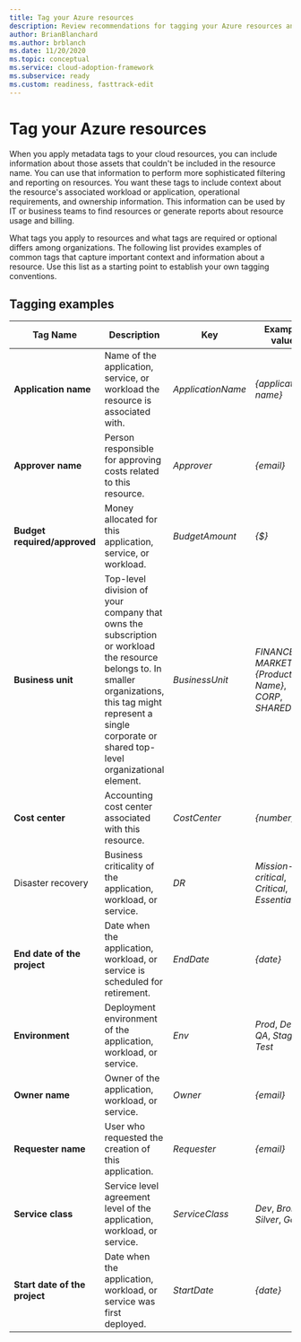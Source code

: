 ```yaml
---
title: Tag your Azure resources
description: Review recommendations for tagging your Azure resources and assets.
author: BrianBlanchard
ms.author: brblanch
ms.date: 11/20/2020
ms.topic: conceptual
ms.service: cloud-adoption-framework
ms.subservice: ready
ms.custom: readiness, fasttrack-edit
---
```


# Tag your Azure resources

When you apply metadata tags to your cloud resources, you can include information about those assets that couldn't be included in the resource name. You can use that information to perform more sophisticated filtering and reporting on resources. You want these tags to include context about the resource's associated workload or application, operational requirements, and ownership information. This information can be used by IT or business teams to find resources or generate reports about resource usage and billing.

What tags you apply to resources and what tags are required or optional differs among organizations. The following list provides examples of common tags that capture important context and information about a resource. Use this list as a starting point to establish your own tagging conventions.

## Tagging examples

| Tag Name | Description | Key | Example value |
|--|--|--|--|
| **Application name** | Name of the application, service, or workload the resource is associated with. | _ApplicationName_ | _{application name}_ |
| **Approver name** | Person responsible for approving costs related to this resource. | _Approver_ | _{email}_ |
| **Budget required/approved** | Money allocated for this application, service, or workload. | _BudgetAmount_ | _{\$}_ |
| **Business unit** | Top-level division of your company that owns the subscription or workload the resource belongs to. In smaller organizations, this tag might represent a single corporate or shared top-level organizational element. | _BusinessUnit_ | _FINANCE_, _MARKETING_, _{Product Name}_, _CORP_, _SHARED_ |
| **Cost center** | Accounting cost center associated with this resource. | _CostCenter_ | _{number}_ |
| Disaster recovery | Business criticality of the application, workload, or service. | _DR_ | _Mission-critical_, _Critical_, _Essential_ |
| **End date of the project** | Date when the application, workload, or service is scheduled for retirement. | _EndDate_ | _{date}_ |
| **Environment** | Deployment environment of the application, workload, or service. | _Env_ | _Prod_, _Dev_, _QA_, _Stage_, _Test_ |
| **Owner name** | Owner of the application, workload, or service. | _Owner_ | _{email}_ |
| **Requester name** | User who requested the creation of this application. | _Requester_ | _{email}_ |
| **Service class** | Service level agreement level of the application, workload, or service. | _ServiceClass_ | _Dev_, _Bronze_, _Silver_, _Gold_ |
| **Start date of the project** | Date when the application, workload, or service was first deployed. | _StartDate_ | _{date}_ |
